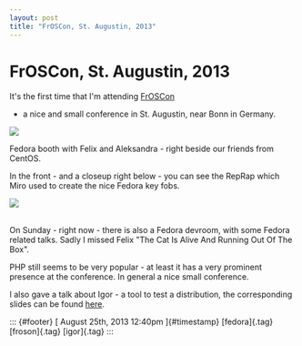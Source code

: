 ```yaml
---
layout: post
title: "FrOSCon, St. Augustin, 2013"
---
```



FrOSCon, St. Augustin, 2013
===========================

It's the first time that I'm attending [FrOSCon](http://www.froscon.org)
- a nice and small conference in St. Augustin, near Bonn in Germany.

![](https://66.media.tumblr.com/0de540e3eb9504a1e87a2d25ae6856cb/tumblr_inline_ms316bw6Ju1qz4rgp.jpg)

Fedora booth with Felix and Aleksandra - right beside our friends from
CentOS.

In the front - and a closeup right below - you can see the RepRap which
Miro used to create the nice Fedora key fobs.

![](https://66.media.tumblr.com/0ea3f38813f0efe137e3248d80b693b9/tumblr_inline_ms3191hMnl1qz4rgp.jpg)

\
On Sunday - right now - there is also a Fedora devroom, with some Fedora
related talks. Sadly I missed Felix "The Cat Is Alive And Running Out Of
The Box".

PHP still seems to be very popular - at least it has a very prominent
presence at the conference. In general a nice small conference.

I also gave a talk about Igor - a tool to test a distribution, the
corresponding slides can be found
[here](http://fedorapeople.org/~fabiand/slides/2013-08-froscon-igor.pdf).

::: {#footer}
[ August 25th, 2013 12:40pm ]{#timestamp} [fedora]{.tag} [froson]{.tag}
[igor]{.tag}
:::
